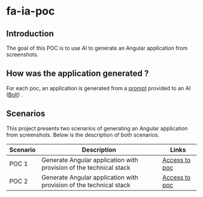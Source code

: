 # fa-ia-poc
## Introduction
The goal of this POC is to use AI to generate an Angular application from screenshots.

## How was the application generated ?
For each poc, an application is generated from a [prompt](https://github.com/jpdacunha/fa-ia-poc/tree/main/prompts) provided to an AI ([Bolt](https://bolt.new)) .

## Scenarios
This project presents two scenarios of generating an Angular application from screenshots. Below is the description of both scenarios.

| Scenario  | Description | Links |
| ------------- | ------------- | ------------- |
| POC 1 | Generate Angular application with provision of the technical stack |[Access to poc](https://github.com/jpdacunha/fa-ia-poc/tree/main/sources/front-end/fa-poc-1) |
| POC 2 | Generate Angular application with provision of the technical stack |[Access to poc](https://github.com/jpdacunha/fa-ia-poc/tree/main/sources/front-end/fa-poc-2)|


